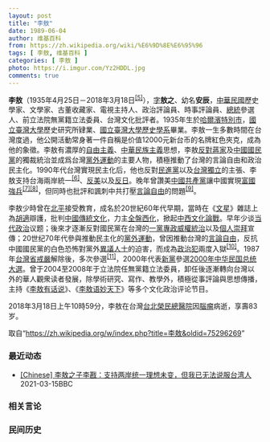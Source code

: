 ```yaml
---
layout: post
title: "李敖"
date: 1989-06-04
author: 维基百科
from: https://zh.wikipedia.org/wiki/%E6%9D%8E%E6%95%96
tags: [ 李敖, 维基百科 ]
categories: [ 李敖 ]
photo: https://i.imgur.com/Yz2HDDL.jpg
comments: true
---
```

<div class="mw-parser-output"><div id="noteTA-3aab349e" class="noteTA"><div class="noteTA-group"><div data-noteta-group-source="module" data-noteta-group="Movie"></div></div></div>

<p><b>李敖</b>（1935年4月25日－2018年3月18日<sup id="cite_ref-5" class="reference"><a href="#cite_note-5">[5]</a></sup>），<a href="/wiki/%E8%A1%A8%E5%AD%97" title="表字">字</a><b>敖之</b>、幼名<b>安辰</b>，<a href="/wiki/%E4%B8%AD%E8%8F%AF%E6%B0%91%E5%9C%8B" title="中華民國">中華民國</a>歷史學家、文學家、古董收藏家、電視主持人、政治評論員、時事評論員、<a href="/wiki/%E4%B8%AD%E8%8F%AF%E6%B0%91%E5%9C%8B%E7%B8%BD%E7%B5%B1" title="中華民國總統">總統</a>參選人、前立法院無黨籍立法委員、台灣文化批評者。1935年生於<a href="/wiki/%E5%93%88%E5%B0%94%E6%BB%A8%E5%B8%82#满洲国时期" title="哈尔滨市">哈爾濱特別市</a>，<a href="/wiki/%E5%9C%8B%E7%AB%8B%E8%87%BA%E7%81%A3%E5%A4%A7%E5%AD%B8" title="國立臺灣大學">國立臺灣大學</a>歷史研究所肄業、<a href="/wiki/%E5%9C%8B%E7%AB%8B%E8%87%BA%E7%81%A3%E5%A4%A7%E5%AD%B8%E6%AD%B7%E5%8F%B2%E5%AD%B8%E7%B3%BB" title="國立臺灣大學歷史學系">國立臺灣大學歷史學系</a>畢業。李敖一生多數時間在台灣度過，他公開活動常身著一件自稱是价值12000元新台币的名牌紅色夾克，成為他的象徵。李敖有濃厚的<a href="/wiki/%E8%87%AA%E7%94%B1%E4%B8%BB%E7%BE%A9" class="mw-redirect" title="自由主義">自由主義</a>、<a href="/wiki/%E4%B8%AD%E8%8F%AF%E6%B0%91%E6%97%8F%E4%B8%BB%E7%BE%A9" class="mw-redirect" title="中華民族主義">中華民族主義</a>思想，李敖<a href="/wiki/%E5%8E%BB%E8%94%A3%E5%8C%96" title="去蔣化">反對蔣家</a>及<a href="/wiki/%E4%B8%AD%E5%9C%8B%E5%9C%8B%E6%B0%91%E9%BB%A8" title="中國國民黨">中國國民黨</a>的獨裁統治並成爲台灣<a href="/wiki/%E9%BB%A8%E5%A4%96%E9%81%8B%E5%8B%95" title="黨外運動">黨外運動</a>的主要人物，積極推動了台灣的言論自由和政治民主化。1990年代台灣實現民主化后，他也反對<a href="/wiki/%E6%B0%91%E4%B8%BB%E9%80%B2%E6%AD%A5%E9%BB%A8" title="民主進步黨">民進黨</a>以及<a href="/wiki/%E5%8F%B0%E7%81%A3%E7%8D%A8%E7%AB%8B" class="mw-redirect" title="台灣獨立">台灣獨立</a>的主張、李敖支持台海兩岸統一<sup id="cite_ref-6" class="reference"><a href="#cite_note-6">[6]</a></sup>、<a href="/wiki/%E5%8F%8D%E7%BE%8E" title="反美">反美</a>以及<a href="/wiki/%E5%8F%8D%E6%97%A5" title="反日">反日</a>。晚年曾讚美<a href="/wiki/%E4%B8%AD%E5%9C%8B%E5%85%B1%E7%94%A2%E9%BB%A8" class="mw-redirect" title="中國共產黨">中國共產黨</a>讓中國實現<a href="/wiki/%E5%AF%8C%E5%9C%8B%E5%BC%B7%E5%85%B5" title="富國強兵">富國強兵</a><sup id="cite_ref-7" class="reference"><a href="#cite_note-7">[7]</a></sup><sup id="cite_ref-8" class="reference"><a href="#cite_note-8">[8]</a></sup>，但同時也批評和諷刺中共打壓<a href="/wiki/%E8%A8%80%E8%AB%96%E8%87%AA%E7%94%B1" title="言論自由">言論自由</a>的問題<sup id="cite_ref-9" class="reference"><a href="#cite_note-9">[9]</a></sup>。
</p><p>李敖少時曾在<a href="/wiki/%E5%8C%97%E5%B9%B3%E5%B8%82" title="北平市">北平</a>接受教育，成名於20世紀60年代早期，當時在《<a href="/wiki/%E6%96%87%E6%98%9F" title="文星">文星</a>》雜誌上為<a href="/wiki/%E8%83%A1%E9%81%A9" title="胡適">胡適</a>辯護，批判<a href="/wiki/%E4%B8%AD%E5%9C%8B%E5%82%B3%E7%B5%B1%E6%96%87%E5%8C%96" class="mw-redirect" title="中國傳統文化">中國傳統文化</a>，力主<a href="/wiki/%E5%85%A8%E7%9B%A4%E8%A5%BF%E5%8C%96" title="全盤西化">全盤西化</a>，掀起<a href="/wiki/%E4%B8%AD%E8%A5%BF%E6%96%87%E5%8C%96%E8%AB%96%E6%88%B0" title="中西文化論戰">中西文化論戰</a>。早年少谈<a href="/wiki/%E5%BD%93%E4%BB%A3" class="mw-disambig" title="当代">当代</a><a href="/wiki/%E6%94%BF%E6%B2%BB" title="政治">政治</a>议题；後來才逐漸反對國民黨在台灣的<a href="/wiki/%E4%B8%80%E9%BB%A8%E5%B0%88%E6%94%BF" class="mw-redirect" title="一黨專政">一黨專政</a><a href="/wiki/%E5%A8%81%E6%AC%8A" class="mw-redirect" title="威權">威權統治</a>以及<a href="/wiki/%E5%80%8B%E4%BA%BA%E5%B4%87%E6%8B%9C" class="mw-redirect" title="個人崇拜">個人崇拜</a>宣傳；20世纪70年代參與推動民主化的<a href="/wiki/%E9%BB%A8%E5%A4%96%E9%81%8B%E5%8B%95" title="黨外運動">黨外運動</a>，曾因推動台灣的<a href="/wiki/%E8%A8%80%E8%AB%96%E8%87%AA%E7%94%B1" title="言論自由">言論自由</a>，反抗中國國民黨的白色恐怖對黨外<a href="/wiki/%E7%95%B0%E8%AD%B0%E4%BA%BA%E5%A3%AB" class="mw-redirect" title="異議人士">異議人士</a>的迫害，而成為<a href="/wiki/%E6%94%BF%E6%B2%BB%E7%8A%AF" title="政治犯">政治犯</a>兩度入獄<sup id="cite_ref-10" class="reference"><a href="#cite_note-10">[10]</a></sup>。1987年<a href="/wiki/%E5%8F%B0%E7%81%A3%E8%A7%A3%E5%9A%B4" class="mw-redirect" title="台灣解嚴">台灣省戒嚴</a>解除後，多次參選<sup id="cite_ref-11" class="reference"><a href="#cite_note-11">[11]</a></sup>，2000年代表<a href="/wiki/%E6%96%B0%E9%BB%A8" title="新黨">新黨</a>參選<a href="/wiki/2000%E5%B9%B4%E4%B8%AD%E5%8D%8E%E6%B0%91%E5%9B%BD%E6%80%BB%E7%BB%9F%E5%A4%A7%E9%80%89" class="mw-redirect" title="2000年中华民国总统大选">2000年中华民国总统大選</a>。曾于2004至2008年于立法院任無黨籍立法委員，卸任後逐漸轉向台灣以外的華人觀衆读者發展，除學術研究、寫作、教學外，積極從事評論與思想傳播，主持《<a href="/wiki/%E6%9D%8E%E6%95%96%E6%9C%89%E8%AF%9D%E8%AF%B4" title="李敖有话说">李敖有话说</a>》、《<a href="/wiki/%E6%9D%8E%E6%95%96%E8%AF%AD%E5%A6%99%E5%A4%A9%E4%B8%8B" title="李敖语妙天下">李敖语妙天下</a>》等多个文化政治评论节目。
</p><p>2018年3月18日上午10時59分，李敖在台灣<a href="/wiki/%E5%8F%B0%E5%8C%97%E6%A6%AE%E6%B0%91%E7%B8%BD%E9%86%AB%E9%99%A2" class="mw-redirect" title="台北榮民總醫院">台北榮民總醫院</a>因<a href="/wiki/%E8%85%A6%E7%98%A4" title="腦瘤">腦瘤</a>病逝，享壽83岁。
</p>
</div><noscript><img src="//zh.wikipedia.org/wiki/Special:CentralAutoLogin/start?type=1x1" alt="" title="" width="1" height="1" style="border: none; position: absolute;"></noscript>
<div class="printfooter" data-nosnippet="">取自“<a dir="ltr" href="https://zh.wikipedia.org/w/index.php?title=李敖&amp;oldid=75296269">https://zh.wikipedia.org/w/index.php?title=李敖&amp;oldid=75296269</a>”</div><div id="recent-news"><h3>最近动态</h3><ul><li><a href="https://nodebe4.github.io/waimei/2021-03-15/Chinese-%E6%9D%8E%E6%95%96%E4%B9%8B%E5%AD%90%E6%9D%8E%E6%88%A1-%E6%94%AF%E6%8C%81%E4%B8%A4%E5%B2%B8%E7%BB%9F%E4%B8%80%E7%90%86%E6%83%B3%E6%9C%AA%E5%8F%98-%E4%BD%86%E6%88%91%E5%B7%B2%E6%97%A0%E6%B3%95%E8%AF%B4%E6%9C%8D%E5%8F%B0%E6%B9%BE%E4%BA%BA" title="[Chinese] 李敖之子李戡：支持两岸统一理想未变，但我已无法说服台湾人—— 李敖之子李戡：支持两岸统一理想未变，但我已无法说服台湾人 苒苒 BBC中文记者 17 分钟前 图像来源，Kan ...">[Chinese] 李敖之子李戡：支持两岸统一理想未变，但我已无法说服台湾人</a><time>2021-03-15</time><a class="tag">BBC</a></li>
</ul></div><div id="open-opinion"><h3>相关言论</h3><ul></ul></div><div id="mjls-record"><h3>民间历史</h3><ul></ul></div>